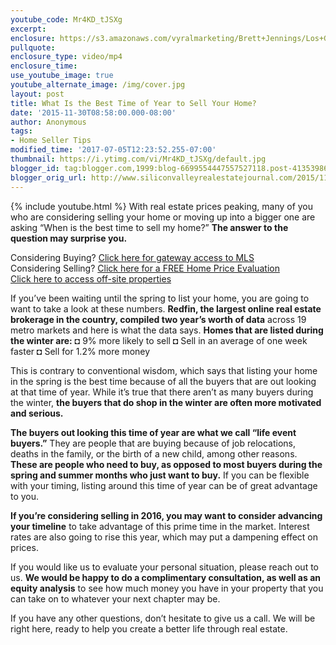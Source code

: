 ```yaml
---
youtube_code: Mr4KD_tJSXg
excerpt:
enclosure: https://s3.amazonaws.com/vyralmarketing/Brett+Jennings/Los+Gatos+Real+Estate+Agent+Surprising+Advantages+of+Selling+in+Winter.mp4
pullquote:
enclosure_type: video/mp4
enclosure_time:
use_youtube_image: true
youtube_alternate_image: /img/cover.jpg
layout: post
title: What Is the Best Time of Year to Sell Your Home?
date: '2015-11-30T08:58:00.000-08:00'
author: Anonymous
tags:
- Home Seller Tips
modified_time: '2017-07-05T12:23:52.255-07:00'
thumbnail: https://i.ytimg.com/vi/Mr4KD_tJSXg/default.jpg
blogger_id: tag:blogger.com,1999:blog-6699554447557527118.post-4135398603840006215
blogger_orig_url: http://www.siliconvalleyrealestatejournal.com/2015/11/advantages-of-selling-in-winter.html
---
```

{% include youtube.html %}
With real estate prices peaking, many of you who are considering selling your home or moving up into a bigger one are asking “When is the best time to sell my home?” **The answer to the question may surprise you.**

<div class="post-cta">
Considering Buying? <a href="http://www.siliconvalleyrealestatesearch.com/?utm_source=BLOG&utm_campaign=Video+Blog&utm_medium=referral" target="_blank">Click here for gateway access to MLS</a><br>
Considering Selling? <a href="http://www.siliconvalleyrealestatesearch.com/home-valuation/?utm_source=VYRAL&utm_campaign=Vyral+Emails+&utm_medium=referral" target="_blank">Click here for a FREE Home Price Evaluation</a><br>
<a href="https://www.siliconvalleyrealestatesearch.com/off-market-list/" target="_blank">Click here to access off-site properties</a>
</div>

 If you’ve been waiting until the spring to list your home, you are going to want to take a look at these numbers. **Redfin, the largest online real estate brokerage in the country, compiled two year’s worth of data** across 19 metro markets and here is what the data says. **Homes that are listed during the winter are:**
◘ 9% more likely to sell
◘ Sell in an average of one week faster
◘ Sell for 1.2% more money

This is contrary to conventional wisdom, which says that listing your home in the spring is the best time because of all the buyers that are out looking at that time of year. While it’s true that there aren’t as many buyers during the winter, **the buyers that do shop in the winter are often more motivated and serious.**

 **The buyers out looking this time of year are what we call “life event buyers.”** They are people that are buying because of job relocations, deaths in the family, or the birth of a new child, among other reasons. **These are people who need to buy, as opposed to most buyers during the spring and summer months who just want to buy.** If you can be flexible with your timing, listing around this time of year can be of great advantage to you.

**If you’re considering selling in 2016, you may want to consider advancing your timeline** to take advantage of this prime time in the market. Interest rates are also going to rise this year, which may put a dampening effect on prices.

 If you would like us to evaluate your personal situation, please reach out to us. **We would be happy to do a complimentary consultation, as well as an equity analysis** to see how much money you have in your property that you can take on to whatever your next chapter may be.

 If you have any other questions, don’t hesitate to give us a call. We will be right here, ready to help you create a better life through real estate.
